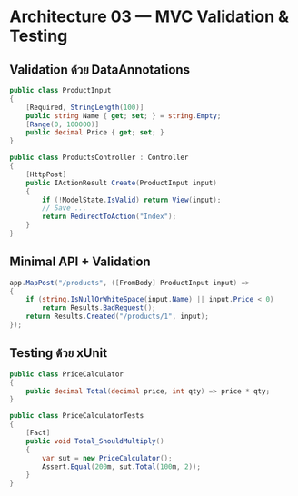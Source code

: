 # Architecture 03 — MVC Validation & Testing

## Validation ด้วย DataAnnotations
```csharp
public class ProductInput
{
    [Required, StringLength(100)]
    public string Name { get; set; } = string.Empty;
    [Range(0, 100000)]
    public decimal Price { get; set; }
}

public class ProductsController : Controller
{
    [HttpPost]
    public IActionResult Create(ProductInput input)
    {
        if (!ModelState.IsValid) return View(input);
        // Save ...
        return RedirectToAction("Index");
    }
}
```

## Minimal API + Validation
```csharp
app.MapPost("/products", ([FromBody] ProductInput input) =>
{
    if (string.IsNullOrWhiteSpace(input.Name) || input.Price < 0)
        return Results.BadRequest();
    return Results.Created("/products/1", input);
});
```

## Testing ด้วย xUnit
```csharp
public class PriceCalculator
{
    public decimal Total(decimal price, int qty) => price * qty;
}

public class PriceCalculatorTests
{
    [Fact]
    public void Total_ShouldMultiply()
    {
        var sut = new PriceCalculator();
        Assert.Equal(200m, sut.Total(100m, 2));
    }
}
```

